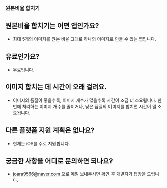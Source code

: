 ### 원본비율 합치기

## 원본비율 합치기는 어떤 앱인가요?
- 최대 5개의 이미지를 원본 비율 그대로 하나의 이미지로 만들 수 있는 앱입니다.

## 유료인가요?
- 무료입니다.

## 이미지 합치는 데 시간이 오래 걸려요.
- 이미지의 품질이 좋을수록, 이미지 개수가 많을수록 시간이 조금 더 소요됩니다. 한번에 처리하는 이미지 개수를 줄이거나, 낮은 품질의 이미지를 합치면 시간이 덜 소요됩니다.

## 다른 플랫폼 지원 계획은 없나요?
- 현재는 iOS를 주로 지원합니다.

## 궁금한 사항을 어디로 문의하면 되나요?
- joara9566@naver.com 으로 메일 보내주시면 확인 후 개발자가 답장을 드립니다.

